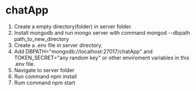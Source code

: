 # chatApp

1. Create a empty directory(folder) in server folder.
2. Install mongodb and run mongo server with command mongod --dbpath path_to_new_directory
3. Create a .env file in server directory.
4. Add DBPATH="mongodb://localhost:27017/chatApp" and TOKEN_SECRET="any random key" or other enviroment variables in this .env file.
5. Navigate to server folder
6. Run command npm install
7. Rum command npm start

